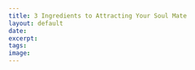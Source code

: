 ```yaml
---
title: 3 Ingredients to Attracting Your Soul Mate
layout: default
date:
excerpt:
tags:
image:
---
```

